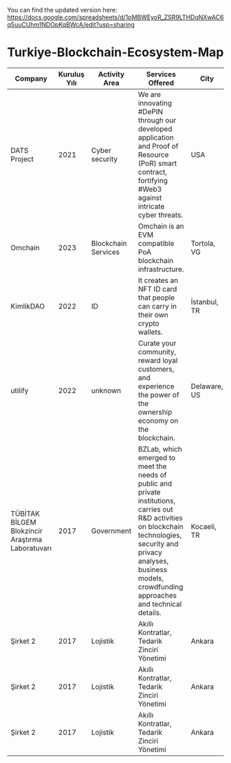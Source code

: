 You can find the updated version here: https://docs.google.com/spreadsheets/d/1pMBWEyoR_ZSR9LTHDqNXwAC6q5uuCUhm1NDOpKqBWcA/edit?usp=sharing 
# Turkiye-Blockchain-Ecosystem-Map


| Company  | Kuruluş Yılı | Activity Area | Services Offered | City | Contact Information | Website |
|------------|--------------|----------------|-------------------|--------|--------------------|------------|
| DATS Project| 2021| Cyber security| We are innovating #DePIN through our developed application and Proof of Resource (PoR) smart contract, fortifying #Web3 against intricate cyber threats.| USA | hello@datsproject.io | [datsproject.io](https://www.datsproject.io) |
| Omchain   | 2023         | Blockchain Services       | Omchain is an EVM compatible PoA blockchain infrastructure.| Tortola, VG | unknown | [omchain.io](https://omchain.io/) |
| KimlikDAO   | 2022         | ID       | It creates an NFT ID card that people can carry in their own crypto wallets. | İstanbul, TR | dao@kimlikdao.org | [kimlikdao.org](https://kimlikdao.org/) |
| utilify| 2022| unknown  | Curate your community, reward loyal customers, and experience the power of the ownership economy on the blockchain. | Delaware, US | unknown | [utilify.xyz](https://utilify.xyz/) |
| TÜBİTAK BİLGEM Blokzincir Araştırma Laboratuvarı   | 2017       | Government       | BZLab, which emerged to meet the needs of public and private institutions, carries out R&D activities on blockchain technologies, security and privacy analyses, business models, crowdfunding approaches and technical details. | Kocaeli, TR | blockchain.bilgem@tubitak.gov.tr | [blokzincir.bilgem.tubitak.gov.tr](https://blokzincir.bilgem.tubitak.gov.tr) |
| Şirket 2   | 2017         | Lojistik       | Akıllı Kontratlar, Tedarik Zinciri Yönetimi | Ankara | info@company2.com | [company2.com](http://www.company2.com) |
| Şirket 2   | 2017         | Lojistik       | Akıllı Kontratlar, Tedarik Zinciri Yönetimi | Ankara | info@company2.com | [company2.com](http://www.company2.com) |
| Şirket 2   | 2017         | Lojistik       | Akıllı Kontratlar, Tedarik Zinciri Yönetimi | Ankara | info@company2.com | [company2.com](http://www.company2.com) |

